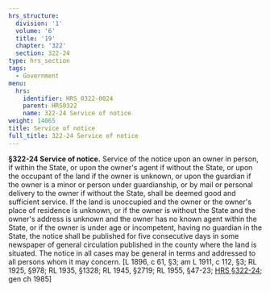 ```yaml
---
hrs_structure:
  division: '1'
  volume: '6'
  title: '19'
  chapter: '322'
  section: 322-24
type: hrs_section
tags:
  - Government
menu:
  hrs:
    identifier: HRS_0322-0024
    parent: HRS0322
    name: 322-24 Service of notice
weight: 14065
title: Service of notice
full_title: 322-24 Service of notice
---
```

**§322-24 Service of notice.** Service of the notice upon an owner in person, if within the State, or upon the owner's agent if without the State, or upon the occupant of the land if the owner is unknown, or upon the guardian if the owner is a minor or person under guardianship, or by mail or personal delivery to the owner if without the State, shall be deemed good and sufficient service. If the land is unoccupied and the owner or the owner's place of residence is unknown, or if the owner is without the State and the owner's address is unknown and the owner has no known agent within the State, or if the owner is under age or incompetent, having no guardian in the State, the notice shall be published for five consecutive days in some newspaper of general circulation published in the county where the land is situated. The notice in all cases may be general in terms and addressed to all persons whom it may concern. [L 1896, c 61, §3; am L 1911, c 112, §3; RL 1925, §978; RL 1935, §1328; RL 1945, §2719; RL 1955, §47-23; [HRS §322-24](/title-19/chapter-322/section-322-24/); gen ch 1985]